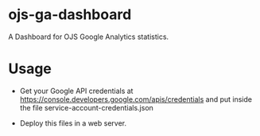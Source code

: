# ojs-ga-dashboard
A Dashboard for OJS Google Analytics statistics.

# Usage

* Get your Google API credentials at https://console.developers.google.com/apis/credentials and put inside the file service-account-credentials.json

* Deploy this files in a web server.
